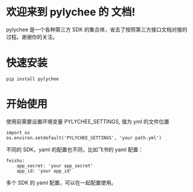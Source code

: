 欢迎来到 pylychee 的 文档!
====================================
pylychee 是一个各种第三方 SDK 的集合体，省去了按照第三方接口文档对接的过程。谢谢你的关注。

快速安装
===================

    pip install pylychee
    
开始使用
===================
使用前需要设置环境变量 PYLYCHEE_SETTINGS, 值为 yml 的文件位置
    
    import os
    os.environ.setdefault('PYLYCHEE_SETTINGS', 'your path.yml')

不同的 SDK，yaml 的配置也不同，比如飞书的 yaml 配置：

    feishu:
        app_secret: 'your app_secret'
        app_id: 'your app_id'

多个 SDK 的 yaml 配置，可以在一起配置使用。
